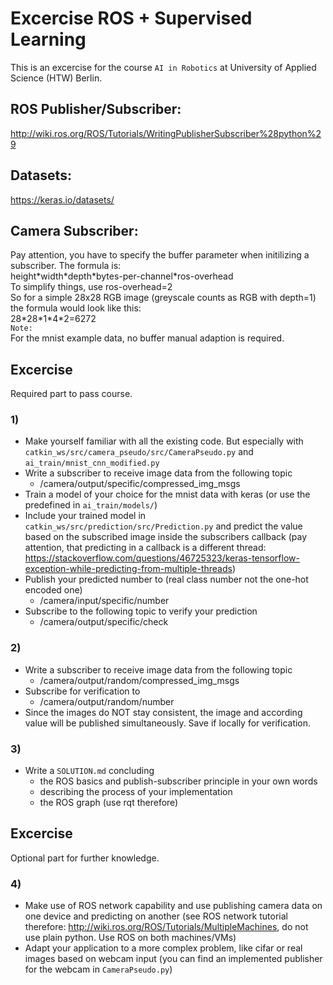 # Excercise ROS + Supervised Learning
This is an excercise for the course `AI in Robotics` at University of Applied Science (HTW) Berlin.

## ROS Publisher/Subscriber:  
http://wiki.ros.org/ROS/Tutorials/WritingPublisherSubscriber%28python%29

## Datasets:  
https://keras.io/datasets/

## Camera Subscriber:  
Pay attention, you have to specify the buffer parameter when initilizing a subscriber. The formula is:  
height\*width\*depth\*bytes-per-channel\*ros-overhead  
To simplify things, use ros-overhead=2  
So for a simple 28x28 RGB image (greyscale counts as RGB with depth=1) the formula would look like this:  
28\*28\*1\*4\*2=6272  
`Note:`  
For the mnist example data, no buffer manual adaption is required.

## Excercise  
Required part to pass course.
### 1)
* Make yourself familiar with all the existing code. But especially with `catkin_ws/src/camera_pseudo/src/CameraPseudo.py` and `ai_train/mnist_cnn_modified.py`
* Write a subscriber to receive image data from the following topic
  * /camera/output/specific/compressed_img_msgs
* Train a model of your choice for the mnist data with keras (or use the predefined in `ai_train/models/`)
* Include your trained model in `catkin_ws/src/prediction/src/Prediction.py` and predict the value based on the subscribed image inside the subscribers callback (pay attention, that predicting in a callback is a different thread: https://stackoverflow.com/questions/46725323/keras-tensorflow-exception-while-predicting-from-multiple-threads)
* Publish your predicted number to (real class number not the one-hot encoded one)
  * /camera/input/specific/number
* Subscribe to the following topic to verify your prediction
  * /camera/output/specific/check

### 2)
* Write a subscriber to receive image data from the following topic
  * /camera/output/random/compressed_img_msgs
* Subscribe for verification to
  * /camera/output/random/number
* Since the images do NOT stay consistent, the image and according value will be published simultaneously. Save if locally for verification.

### 3)
* Write a `SOLUTION.md` concluding
  * the ROS basics and publish-subscriber principle in your own words
  * describing the process of your implementation
  * the ROS graph (use rqt therefore)

## Excercise
Optional part for further knowledge.

### 4)
* Make use of ROS network capability and use publishing camera data on one device and predicting on another (see ROS network tutorial therefore: http://wiki.ros.org/ROS/Tutorials/MultipleMachines, do not use plain python. Use ROS on both machines/VMs)
* Adapt your application to a more complex problem, like cifar or real images based on webcam input (you can find an implemented publisher for the webcam in `CameraPseudo.py`)
	
